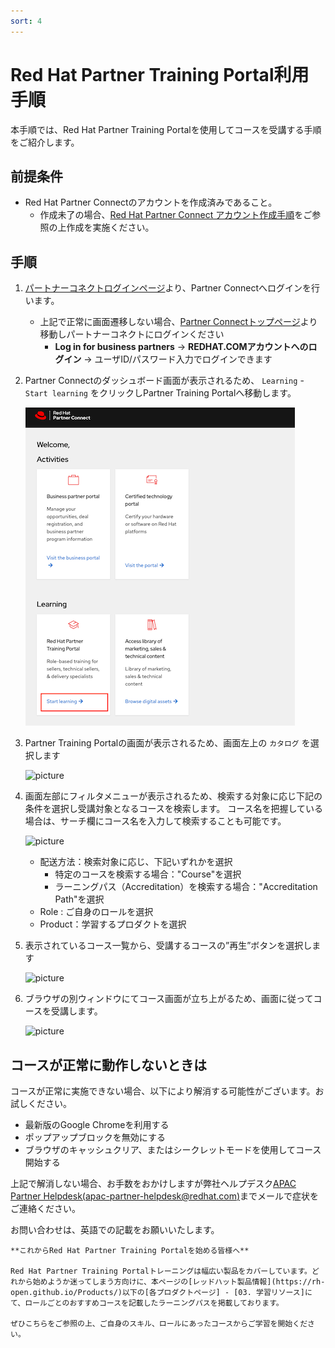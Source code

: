 ```yaml
---
sort: 4
---
```


# Red Hat Partner Training Portal利用手順

本手順では、Red Hat Partner Training Portalを使用してコースを受講する手順をご紹介します。

## 前提条件

* Red Hat Partner Connectのアカウントを作成済みであること。
  * 作成未了の場合、[Red Hat Partner Connect アカウント作成手順](register-partner-connect.html)をご参照の上作成を実施ください。

## 手順

1. [パートナーコネクトログインページ](https://partnercenter.redhat.com/Dashboard_page)より、Partner Connectへログインを行います。
   
   - 上記で正常に画面遷移しない場合、[Partner Connectトップページ](https://connect.redhat.com/en/login)より移動しパートナーコネクトにログインください
     - <b>Log in for business partners</b> -> <b>REDHAT.COMアカウントへのログイン</b> -> ユーザID/パスワード入力でログインできます

2. Partner Connectのダッシュボード画面が表示されるため、 `Learning` - `Start learning` をクリックしPartner Training Portalへ移動します。

   ![picture](images/ptp/001.png?raw=true)

3. Partner Training Portalの画面が表示されるため、画面左上の `カタログ` を選択します

   ![picture](https://github.com/RH-OPEN/rh-open.github.io/blob/main/offering/images/ptp/002.png?raw=true)

4. 画面左部にフィルタメニューが表示されるため、検索する対象に応じ下記の条件を選択し受講対象となるコースを検索します。
   コース名を把握している場合は、サーチ欄にコース名を入力して検索することも可能です。

   ![picture](https://github.com/RH-OPEN/rh-open.github.io/blob/main/offering/images/ptp/003.png?raw=true)

   - 配送方法：検索対象に応じ、下記いずれかを選択
     - 特定のコースを検索する場合："Course"を選択
     - ラーニングパス（Accreditation）を検索する場合："Accreditation Path"を選択
   - Role : ご自身のロールを選択
   - Product：学習するプロダクトを選択
  
5. 表示されているコース一覧から、受講するコースの”再生”ボタンを選択します

   ![picture](https://github.com/RH-OPEN/rh-open.github.io/blob/main/offering/images/ptp/004.png?raw=true)

6. ブラウザの別ウィンドウにてコース画面が立ち上がるため、画面に従ってコースを受講します。

   ![picture](https://github.com/RH-OPEN/rh-open.github.io/blob/main/offering/images/ptp/005.png?raw=true)

## コースが正常に動作しないときは

コースが正常に実施できない場合、以下により解消する可能性がございます。お試しください。

* 最新版のGoogle Chromeを利用する
* ポップアップブロックを無効にする
* ブラウザのキャッシュクリア、またはシークレットモードを使用してコース開始する

上記で解消しない場合、お手数をおかけしますが弊社ヘルプデスク[APAC Partner Helpdesk(apac-partner-helpdesk@redhat.com)](mailto:apac-partner-helpdesk@redhat.com)までメールで症状をご連絡ください。

お問い合わせは、英語での記載をお願いいたします。

```tip
**これからRed Hat Partner Training Portalを始める皆様へ**

Red Hat Partner Training Portalトレーニングは幅広い製品をカバーしています。どれから始めようか迷ってしまう方向けに、本ページの[レッドハット製品情報](https://rh-open.github.io/Products/)以下の[各プロダクトページ] - [03. 学習リソース]にて、ロールごとのおすすめコースを記載したラーニングパスを掲載しております。

ぜひこちらをご参照の上、ご自身のスキル、ロールにあったコースからご学習を開始ください。
```